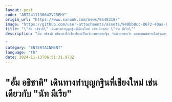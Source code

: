 ```yaml
---
layout: post
code: "ART2411130642VC5EHY"
origin_url: "https://www.sanook.com/news/9648318/"
image: "https://github.com/user-attachments/assets/940bb8cc-8672-40aa-b9e7-1d232cecf9fc"
title: "\"อั้ม อธิชาติ\" เดินทางทำบุญกฐินที่เชียงใหม่ เช่นเดียวกับ \"นัท มีเรีย\""
description: "อั้ม อธิชาติ เดินทางไปเชียงใหม่เป็นเจ้าภาพทอดกฐิน วัดห้วยพระเจ้า คอมเมนต์ชาวเน็ตร่วมอนุโมทนา

"
category: "ENTERTAINMENT"
language: "th"
date: 2024-11-13T06:51:31.973Z
---
```


# "อั้ม อธิชาติ" เดินทางทำบุญกฐินที่เชียงใหม่ เช่นเดียวกับ "นัท มีเรีย"